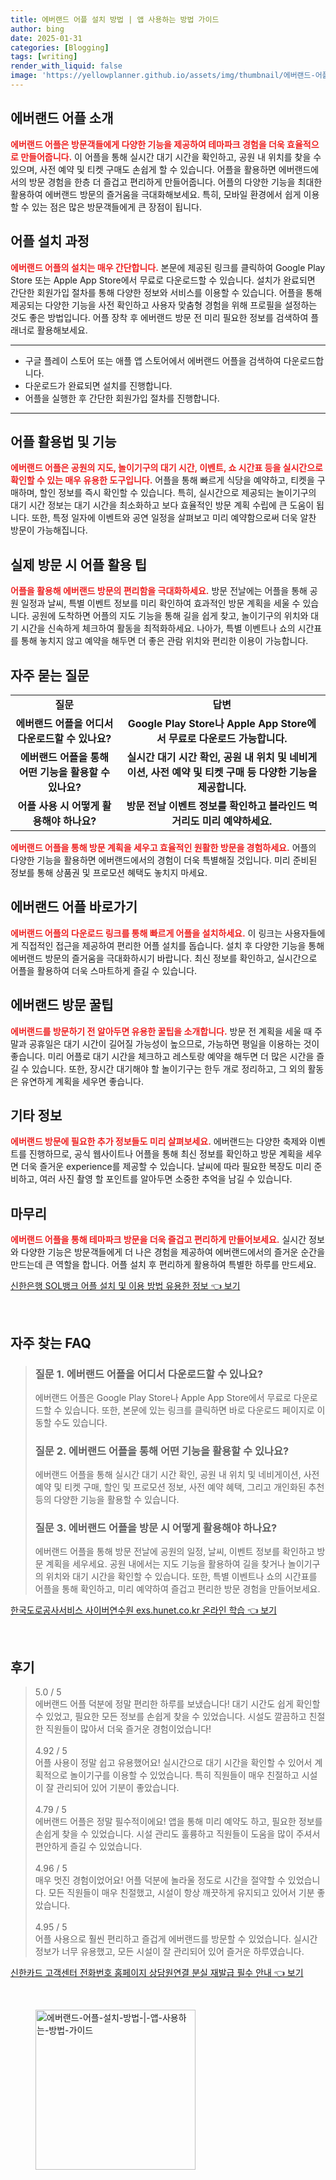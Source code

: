 ```yaml
---
title: 에버랜드 어플 설치 방법 | 앱 사용하는 방법 가이드
author: bing
date: 2025-01-31
categories: [Blogging]
tags: [writing]
render_with_liquid: false
image: 'https://yellowplanner.github.io/assets/img/thumbnail/에버랜드-어플-설치-방법-|-앱-사용하는-방법-가이드.webp'
---
```



<h2 id='에버랜드 어플 소개'>에버랜드 어플 소개</h2>

<p><b><span style="color: #ee2323;">에버랜드 어플은 방문객들에게 다양한 기능을 제공하여 테마파크 경험을 더욱 효율적으로 만들어줍니다.</span></b> 이 어플을 통해 실시간 대기 시간을 확인하고, 공원 내 위치를 찾을 수 있으며, 사전 예약 및 티켓 구매도 손쉽게 할 수 있습니다. 어플을 활용하면 에버랜드에서의 방문 경험을 한층 더 즐겁고 편리하게 만들어줍니다. 어플의 다양한 기능을 최대한 활용하여 에버랜드 방문의 즐거움을 극대화해보세요. 특히, 모바일 환경에서 쉽게 이용할 수 있는 점은 많은 방문객들에게 큰 장점이 됩니다.</p>

<h2 id='어플 설치 과정'>어플 설치 과정</h2>

<p><b><span style="color: #ee2323;">에버랜드 어플의 설치는 매우 간단합니다.</span></b> 본문에 제공된 링크를 클릭하여 Google Play Store 또는 Apple App Store에서 무료로 다운로드할 수 있습니다. 설치가 완료되면 간단한 회원가입 절차를 통해 다양한 정보와 서비스를 이용할 수 있습니다. 어플을 통해 제공되는 다양한 기능을 사전 확인하고 사용자 맞춤형 경험을 위해 프로필을 설정하는 것도 좋은 방법입니다. 어플 장착 후 에버랜드 방문 전 미리 필요한 정보를 검색하여 플래너로 활용해보세요.</p>

<hr />

<ul>
    <li>구글 플레이 스토어 또는 애플 앱 스토어에서 에버랜드 어플을 검색하여 다운로드합니다.</li>
    <li>다운로드가 완료되면 설치를 진행합니다.</li>
    <li>어플을 실행한 후 간단한 회원가입 절차를 진행합니다.</li>
</ul>

<hr />

<h2 id='어플 활용법 및 기능'>어플 활용법 및 기능</h2>

<p><b><span style="color: #ee2323;">에버랜드 어플은 공원의 지도, 놀이기구의 대기 시간, 이벤트, 쇼 시간표 등을 실시간으로 확인할 수 있는 매우 유용한 도구입니다.</span></b> 어플을 통해 빠르게 식당을 예약하고, 티켓을 구매하며, 할인 정보를 즉시 확인할 수 있습니다. 특히, 실시간으로 제공되는 놀이기구의 대기 시간 정보는 대기 시간을 최소화하고 보다 효율적인 방문 계획 수립에 큰 도움이 됩니다. 또한, 특정 일자에 이벤트와 공연 일정을 살펴보고 미리 예약함으로써 더욱 알찬 방문이 가능해집니다.</p>

<h2 id='실제 방문 시 어플 활용 팁'>실제 방문 시 어플 활용 팁</h2>

<p><b><span style="color: #ee2323;">어플을 활용해 에버랜드 방문의 편리함을 극대화하세요.</span></b> 방문 전날에는 어플을 통해 공원 일정과 날씨, 특별 이벤트 정보를 미리 확인하여 효과적인 방문 계획을 세울 수 있습니다. 공원에 도착하면 어플의 지도 기능을 통해 길을 쉽게 찾고, 놀이기구의 위치와 대기 시간을 신속하게 체크하여 활동을 최적화하세요. 나아가, 특별 이벤트나 쇼의 시간표를 통해 놓치지 않고 예약을 해두면 더 좋은 관람 위치와 편리한 이용이 가능합니다.</p>

<h2 id='자주 묻는 질문'>자주 묻는 질문</h2>

<table>
    <tr>
        <td style="text-align: center; height: 17px;"><b>질문</b></td>
        <td style="text-align: center; height: 17px;"><b>답변</b></td>
    </tr>
    <tr>
        <td style="text-align: center; height: 17px;"><b>에버랜드 어플을 어디서 다운로드할 수 있나요?</b></td>
        <td style="text-align: center; height: 17px;"><b>Google Play Store나 Apple App Store에서 무료로 다운로드 가능합니다.</b></td>
    </tr>
    <tr>
        <td style="text-align: center; height: 17px;"><b>에버랜드 어플을 통해 어떤 기능을 활용할 수 있나요?</b></td>
        <td style="text-align: center; height: 17px;"><b>실시간 대기 시간 확인, 공원 내 위치 및 네비게이션, 사전 예약 및 티켓 구매 등 다양한 기능을 제공합니다.</b></td>
    </tr>
    <tr>
        <td style="text-align: center; height: 17px;"><b>어플 사용 시 어떻게 활용해야 하나요?</b></td>
        <td style="text-align: center; height: 17px;"><b>방문 전날 이벤트 정보를 확인하고 블라인드 먹거리도 미리 예약하세요.</b></td>
    </tr>
</table>

<p><b><span style="color: #ee2323;">에버랜드 어플을 통해 방문 계획을 세우고 효율적인 원활한 방문을 경험하세요.</span></b> 어플의 다양한 기능을 활용하면 에버랜드에서의 경험이 더욱 특별해질 것입니다. 미리 준비된 정보를 통해 상품권 및 프로모션 혜택도 놓치지 마세요.</p>

<h2 id='에버랜드 어플 바로가기'>에버랜드 어플 바로가기</h2>

<p><b><span style="color: #ee2323;">에버랜드 어플의 다운로드 링크를 통해 빠르게 어플을 설치하세요.</span></b> 이 링크는 사용자들에게 직접적인 접근을 제공하여 편리한 어플 설치를 돕습니다. 설치 후 다양한 기능을 통해 에버랜드 방문의 즐거움을 극대화하시기 바랍니다. 최신 정보를 확인하고, 실시간으로 어플을 활용하여 더욱 스마트하게 즐길 수 있습니다.</p>

<h2 id='에버랜드 방문 꿀팁'>에버랜드 방문 꿀팁</h2>

<p><b><span style="color: #ee2323;">에버랜드를 방문하기 전 알아두면 유용한 꿀팁을 소개합니다.</span></b> 방문 전 계획을 세울 때 주말과 공휴일은 대기 시간이 길어질 가능성이 높으므로, 가능하면 평일을 이용하는 것이 좋습니다. 미리 어플로 대기 시간을 체크하고 레스토랑 예약을 해두면 더 많은 시간을 즐길 수 있습니다. 또한, 장시간 대기해야 할 놀이기구는 한두 개로 정리하고, 그 외의 활동은 유연하게 계획을 세우면 좋습니다.</p>

<h2 id='기타 정보'>기타 정보</h2>

<p><b><span style="color: #ee2323;">에버랜드 방문에 필요한 추가 정보들도 미리 살펴보세요.</span></b> 에버랜드는 다양한 축제와 이벤트를 진행하므로, 공식 웹사이트나 어플을 통해 최신 정보를 확인하고 방문 계획을 세우면 더욱 즐거운 experience를 제공할 수 있습니다. 날씨에 따라 필요한 복장도 미리 준비하고, 여러 사진 촬영 할 포인트를 알아두면 소중한 추억을 남길 수 있습니다.</p>

<h2 id='마무리'>마무리</h2>

<p><b><span style="color: #ee2323;">에버랜드 어플을 통해 테마파크 방문을 더욱 즐겁고 편리하게 만들어보세요.</span></b> 실시간 정보와 다양한 기능은 방문객들에게 더 나은 경험을 제공하여 에버랜드에서의 즐거운 순간을 만드는데 큰 역할을 합니다. 어플 설치 후 편리하게 활용하여 특별한 하루를 만드세요.</p>


<p><a class="click-button" title="신한은행 SOL뱅크 어플 설치 및 이용 방법 유용한 정보" href="https://yellowplanner.github.io/posts/%EC%8B%A0%ED%95%9C%EC%9D%80%ED%96%89-SOL%EB%B1%85%ED%81%AC-%EC%96%B4%ED%94%8C-%EC%84%A4%EC%B9%98-%EB%B0%8F-%EC%9D%B4%EC%9A%A9-%EB%B0%A9%EB%B2%95-%EC%9C%A0%EC%9A%A9%ED%95%9C-%EC%A0%95%EB%B3%B4/" rel="dofollow">신한은행 SOL뱅크 어플 설치 및 이용 방법 유용한 정보 👈 보기</a></p><br>
<h2 id='자주_찾는_FAQ'>자주 찾는 FAQ</h2>
<div itemscope="" itemtype="https://schema.org/FAQPage"> 
<blockquote> 
<div itemscope="" itemprop="mainEntity" itemtype="https://schema.org/Question"> 
<h3 itemprop="name">질문 1. 에버랜드 어플을 어디서 다운로드할 수 있나요?</h3> 
<div itemscope="" itemprop="acceptedAnswer" itemtype="https://schema.org/Answer"> 
<span itemprop="text"> 
<p>에버랜드 어플은 Google Play Store나 Apple App Store에서 무료로 다운로드할 수 있습니다. 또한, 본문에 있는 링크를 클릭하면 바로 다운로드 페이지로 이동할 수도 있습니다.</p> 
</span> 
</div> 
</div> 
<div itemscope="" itemprop="mainEntity" itemtype="https://schema.org/Question"> 
<h3 itemprop="name">질문 2. 에버랜드 어플을 통해 어떤 기능을 활용할 수 있나요?</h3> 
<div itemscope="" itemprop="acceptedAnswer" itemtype="https://schema.org/Answer"> 
<span itemprop="text"> 
<p>에버랜드 어플을 통해 실시간 대기 시간 확인, 공원 내 위치 및 네비게이션, 사전 예약 및 티켓 구매, 할인 및 프로모션 정보, 사전 예약 혜택, 그리고 개인화된 추천 등의 다양한 기능을 활용할 수 있습니다.</p> 
</span> 
</div> 
</div> 
<div itemscope="" itemprop="mainEntity" itemtype="https://schema.org/Question"> 
<h3 itemprop="name">질문 3. 에버랜드 어플을 방문 시 어떻게 활용해야 하나요?</h3> 
<div itemscope="" itemprop="acceptedAnswer" itemtype="https://schema.org/Answer"> 
<span itemprop="text"> 
<p>에버랜드 어플을 통해 방문 전날에 공원의 일정, 날씨, 이벤트 정보를 확인하고 방문 계획을 세우세요. 공원 내에서는 지도 기능을 활용하여 길을 찾거나 놀이기구의 위치와 대기 시간을 확인할 수 있습니다. 또한, 특별 이벤트나 쇼의 시간표를 어플을 통해 확인하고, 미리 예약하여 즐겁고 편리한 방문 경험을 만들어보세요.</p> 
</span> 
</div> 
</div> 
</blockquote> 
</div>
<p><a class="click-button" title="한국도로공사서비스 사이버연수원 exs.hunet.co.kr 온라인 학습" href="https://yellowplanner.github.io/posts/%ED%95%9C%EA%B5%AD%EB%8F%84%EB%A1%9C%EA%B3%B5%EC%82%AC%EC%84%9C%EB%B9%84%EC%8A%A4-%EC%82%AC%EC%9D%B4%EB%B2%84%EC%97%B0%EC%88%98%EC%9B%90-exs.hunet.co.kr-%EC%98%A8%EB%9D%BC%EC%9D%B8-%ED%95%99%EC%8A%B5/" rel="dofollow">한국도로공사서비스 사이버연수원 exs.hunet.co.kr 온라인 학습 👈 보기</a></p><br>
<h2 id='후기'>후기</h2>
<div itemscope itemtype="https://schema.org/Product">
  <blockquote>
  <div itemprop="review" itemscope itemtype="https://schema.org/Review">
      <div itemprop="reviewRating" itemscope itemtype="https://schema.org/Rating"> <span itemprop="ratingValue">5.0</span> / <span itemprop="bestRating">5</span> </div>
      <span itemprop="reviewBody">에버랜드 어플 덕분에 정말 편리한 하루를 보냈습니다! 대기 시간도 쉽게 확인할 수 있었고, 필요한 모든 정보를 손쉽게 찾을 수 있었습니다. 시설도 깔끔하고 친절한 직원들이 많아서 더욱 즐거운 경험이었습니다!</span>
  </div>
  <br>
  <div itemprop="review" itemscope itemtype="https://schema.org/Review">
      <div itemprop="reviewRating" itemscope itemtype="https://schema.org/Rating"> <span itemprop="ratingValue">4.92</span> / <span itemprop="bestRating">5</span> </div>
      <span itemprop="reviewBody">어플 사용이 정말 쉽고 유용했어요! 실시간으로 대기 시간을 확인할 수 있어서 계획적으로 놀이기구를 이용할 수 있었습니다. 특히 직원들이 매우 친절하고 시설이 잘 관리되어 있어 기분이 좋았습니다.</span>
  </div>
  <br>
  <div itemprop="review" itemscope itemtype="https://schema.org/Review">
      <div itemprop="reviewRating" itemscope itemtype="https://schema.org/Rating"> <span itemprop="ratingValue">4.79</span> / <span itemprop="bestRating">5</span> </div>
      <span itemprop="reviewBody">에버랜드 어플은 정말 필수적이에요! 앱을 통해 미리 예약도 하고, 필요한 정보를 손쉽게 찾을 수 있었습니다. 시설 관리도 훌륭하고 직원들이 도움을 많이 주셔서 편안하게 즐길 수 있었습니다.</span>
  </div>
  <br>
  <div itemprop="review" itemscope itemtype="https://schema.org/Review">
      <div itemprop="reviewRating" itemscope itemtype="https://schema.org/Rating"> <span itemprop="ratingValue">4.96</span> / <span itemprop="bestRating">5</span> </div>
      <span itemprop="reviewBody">매우 멋진 경험이었어요! 어플 덕분에 놀라울 정도로 시간을 절약할 수 있었습니다. 모든 직원들이 매우 친절했고, 시설이 항상 깨끗하게 유지되고 있어서 기분 좋았습니다.</span>
  </div>
  <br>
  <div itemprop="review" itemscope itemtype="https://schema.org/Review">
      <div itemprop="reviewRating" itemscope itemtype="https://schema.org/Rating"> <span itemprop="ratingValue">4.95</span> / <span itemprop="bestRating">5</span> </div>
      <span itemprop="reviewBody">어플 사용으로 훨씬 편리하고 즐겁게 에버랜드를 방문할 수 있었습니다. 실시간 정보가 너무 유용했고, 모든 시설이 잘 관리되어 있어 즐거운 하루였습니다.</span>
  </div>
  </blockquote>
</div>
<p><a class="click-button" title="신한카드 고객센터 전화번호 홈페이지 상담원연결 분실 재발급 필수 안내" href="https://yellowplanner.github.io/posts/%EC%8B%A0%ED%95%9C%EC%B9%B4%EB%93%9C-%EA%B3%A0%EA%B0%9D%EC%84%BC%ED%84%B0-%EC%A0%84%ED%99%94%EB%B2%88%ED%98%B8-%ED%99%88%ED%8E%98%EC%9D%B4%EC%A7%80-%EC%83%81%EB%8B%B4%EC%9B%90%EC%97%B0%EA%B2%B0-%EB%B6%84%EC%8B%A4-%EC%9E%AC%EB%B0%9C%EA%B8%89-%ED%95%84%EC%88%98-%EC%95%88%EB%82%B4/" rel="dofollow">신한카드 고객센터 전화번호 홈페이지 상담원연결 분실 재발급 필수 안내 👈 보기</a></p><br>
<figure class="image"><img src="https://yellowplanner.github.io/assets/img/thumbnail/에버랜드-어플-설치-방법-|-앱-사용하는-방법-가이드.webp" alt="에버랜드-어플-설치-방법-|-앱-사용하는-방법-가이드" width="256" height="256"></figure>